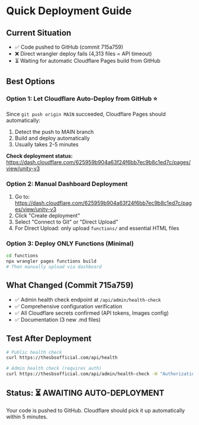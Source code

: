 # Quick Deployment Guide

## Current Situation
- ✅ Code pushed to GitHub (commit 715a759)
- ❌ Direct wrangler deploy fails (4,313 files = API timeout)
- ⏳ Waiting for automatic Cloudflare Pages build from GitHub

## Best Options

### Option 1: Let Cloudflare Auto-Deploy from GitHub ⭐
Since `git push origin MAIN` succeeded, Cloudflare Pages should automatically:
1. Detect the push to MAIN branch
2. Build and deploy automatically
3. Usually takes 2-5 minutes

**Check deployment status:**
https://dash.cloudflare.com/625959b904a63f24f6bb7ec9b8c1ed7c/pages/view/unity-v3

### Option 2: Manual Dashboard Deployment
1. Go to: https://dash.cloudflare.com/625959b904a63f24f6bb7ec9b8c1ed7c/pages/view/unity-v3
2. Click "Create deployment"
3. Select "Connect to Git" or "Direct Upload"
4. For Direct Upload: only upload `functions/` and essential HTML files

### Option 3: Deploy ONLY Functions (Minimal)
```bash
cd functions
npx wrangler pages functions build
# Then manually upload via dashboard
```

## What Changed (Commit 715a759)
- ✅ Admin health check endpoint at `/api/admin/health-check`
- ✅ Comprehensive configuration verification
- ✅ All Cloudflare secrets confirmed (API tokens, Images config)
- ✅ Documentation (3 new .md files)

## Test After Deployment
```bash
# Public health check
curl https://thesbsofficial.com/api/health

# Admin health check (requires auth)
curl https://thesbsofficial.com/api/admin/health-check -H "Authorization: Bearer YOUR_TOKEN"
```

## Status: ⏳ AWAITING AUTO-DEPLOYMENT
Your code is pushed to GitHub. Cloudflare should pick it up automatically within 5 minutes.
